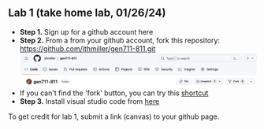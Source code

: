 ## Lab 1 (take home lab, 01/26/24)
- **Step 1.** Sign up for a github account here 
- **Step 2.** From a from your github account, fork this repository: https://github.com/jthmiller/gen711-811.git
![fork image](../images/fork.png)
- If you can't find the 'fork' button, you can try this [shortcut](https://github.com/jthmiller/gen711-811/fork)     
- **Step 3.** Install visual studio code from [here](https://code.visualstudio.com/Download) 

To get credit for lab 1, submit a link (canvas) to your github page.